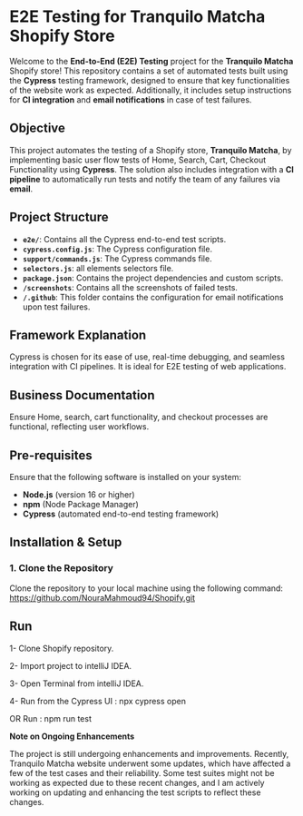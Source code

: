 # **E2E Testing for Tranquilo Matcha Shopify Store**

Welcome to the **End-to-End (E2E) Testing** project for the **Tranquilo Matcha** Shopify store! This repository contains a set of automated tests built using the **Cypress** testing framework, designed to ensure that key functionalities of the website work as expected. Additionally, it includes setup instructions for **CI integration** and **email notifications** in case of test failures.

## **Objective**

This project automates the testing of a Shopify store, **Tranquilo Matcha**, by implementing basic user flow tests of Home, Search, Cart, Checkout Functionality using **Cypress**. The solution also includes integration with a **CI pipeline** to automatically run tests and notify the team of any failures via **email**.

## **Project Structure**

- **`e2e/`**: Contains all the Cypress end-to-end test scripts.
- **`cypress.config.js`**: The Cypress configuration file.
- **`support/commands.js`**: The Cypress commands file.
- **`selectors.js`**: all elements selectors file.
- **`package.json`**: Contains the project dependencies and custom scripts.
- **`/screenshots`**: Contains all the screenshots of failed tests.
- **`/.github`**: This folder contains the configuration for email notifications upon test failures.

## **Framework Explanation**

Cypress is chosen for its ease of use, real-time debugging, and seamless integration with CI pipelines. It is ideal for E2E testing of web applications.

## **Business Documentation**

Ensure Home, search, cart functionality, and checkout processes are functional, reflecting user workflows.


## **Pre-requisites**

Ensure that the following software is installed on your system:

- **Node.js** (version 16 or higher)
- **npm** (Node Package Manager)
- **Cypress** (automated end-to-end testing framework)


## **Installation & Setup**

### 1. **Clone the Repository**

Clone the repository to your local machine using the following command:
https://github.com/NouraMahmoud94/Shopify.git

## **Run**
 1- Clone Shopify repository.
 
 2- Import project to intelliJ IDEA.
 
 3- Open Terminal from intelliJ IDEA.

 4- Run from the Cypress UI : npx cypress open 
 
 OR  Run : npm run test

**Note on Ongoing Enhancements**

The project is still undergoing enhancements and improvements.
Recently, Tranquilo Matcha website underwent some updates, which have affected a few of the test cases and their reliability. Some test suites might not be working as expected due to these recent changes, and I am actively working on updating and enhancing the test scripts to reflect these changes.

